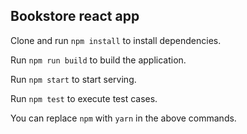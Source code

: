## Bookstore react app

Clone and run `npm install` to install dependencies.

Run `npm run build` to build the application.

Run `npm start` to start serving.

Run `npm test` to execute test cases.

You can replace `npm` with `yarn` in the above commands.

